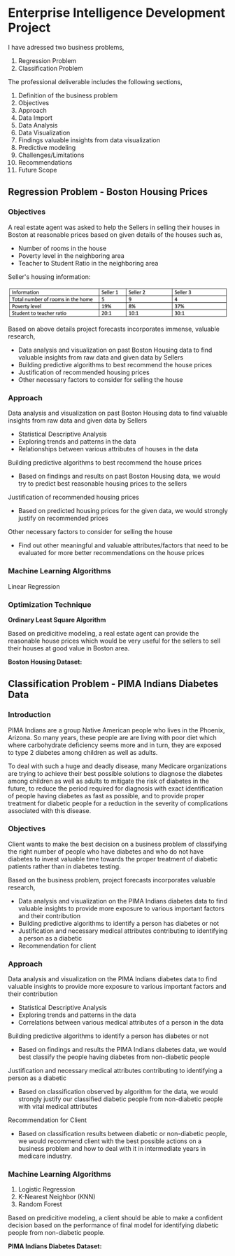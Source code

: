 # Enterprise Intelligence Development Project

I have adressed two business problems,

1. Regression Problem
2. Classification Problem

The professional deliverable includes the following sections,
1. Definition of the business problem
2. Objectives
3. Approach
4. Data Import
5. Data Analysis
6. Data Visualization
7. Findings valuable insights from data visualization
8. Predictive modeling
9. Challenges/Limitations
10. Recommendations
11. Future Scope

## Regression Problem - Boston Housing Prices

### Objectives
A real estate agent was asked to help the Sellers in selling their houses in Boston at reasonable prices based on given details of the houses such as,

- Number of rooms in the house
- Poverty level in the neighboring area
- Teacher to Student Ratio in the neighboring area

Seller's housing information:

![](regression_data.png)

Based on above details project forecasts incorporates immense, valuable research,

- Data analysis and visualization on past Boston Housing data to find valuable insights from raw data and given data by Sellers
- Building predictive algorithms to best recommend the house prices
- Justification of recommended housing prices
- Other necessary factors to consider for selling the house

### Approach
Data analysis and visualization on past Boston Housing data to find valuable insights from raw data and given data by Sellers
- Statistical Descriptive Analysis
- Exploring trends and patterns in the data
- Relationships between various attributes of houses in the data

Building predictive algorithms to best recommend the house prices
- Based on findings and results on past Boston Housing data, we would try to predict best reasonable housing prices to the sellers

Justification of recommended housing prices
- Based on predicted housing prices for the given data, we would strongly justify on recommended prices

Other necessary factors to consider for selling the house
- Find out other meaningful and valuable attributes/factors that need to be evaluated for more better recommendations on the house prices

### Machine Learning Algorithms

Linear Regression

### Optimization Technique

**Ordinary Least Square Algorithm**

Based on predicitive modeling, a real estate agent can provide the reasonable house prices which would be very useful for the sellers to sell their houses at good value in Boston area.

**Boston Housing Dataset:**
[](Boston.csv)



## Classification Problem - PIMA Indians Diabetes Data

### Introduction
PIMA Indians are a group Native American people who lives in the Phoenix, Arizona. So many years, these people are are living with poor diet which where carbohydrate deficiency seems more and in turn, they are exposed to type 2 diabetes among children as well as adults.

To deal with such a huge and deadly disease, many Medicare organizations are trying to achieve their best possible solutions to diagnose the diabetes among children as well as adults to mitigate the risk of diabetes in the future, to reduce the period required for diagnosis with exact identification of people having diabetes as fast as possible, and to provide proper treatment for diabetic people for a reduction in the severity of complications associated with this disease.

### Objectives
Client wants to make the best decision on a business problem of classifying the right number of people who have diabetes and who do not have diabetes to invest valuable time towards the proper treatment of diabetic patients rather than in diabetes testing.

Based on the business problem, project forecasts incorporates valuable research,

- Data analysis and visualization on the PIMA Indians diabetes data to find valuable insights to provide more exposure to various important factors and their contribution
- Building predictive algorithms to identify a person has diabetes or not
- Justification and necessary medical attributes contributing to identifying a person as a diabetic
- Recommendation for client

### Approach
Data analysis and visualization on the PIMA Indians diabetes data to find valuable insights to provide more exposure to various important factors and their contribution
- Statistical Descriptive Analysis
- Exploring trends and patterns in the data
- Correlations between various medical attributes of a person in the data

Building predictive algorithms to identify a person has diabetes or not
- Based on findings and results the PIMA Indians diabetes data, we would best classify the people having diabetes from non-diabetic people

Justification and necessary medical attributes contributing to identifying a person as a diabetic
- Based on classification observed by algorithm for the data, we would strongly justify our classified diabetic people from non-diabetic people with vital medical attributes

Recommendation for Client
- Based on classification results between diabetic or non-diabetic people, we would recommend client with the best possible actions on a business problem and how to deal with it in intermediate years in medicare industry.


### Machine Learning Algorithms
1. Logistic Regression
2. K-Nearest Neighbor (KNN)
3. Random Forest

Based on predicitive modeling, a client should be able to make a confident decision based on the performance of final model for identifying diabetic people from non-diabetic people. 

**PIMA Indians Diabetes Dataset:**

